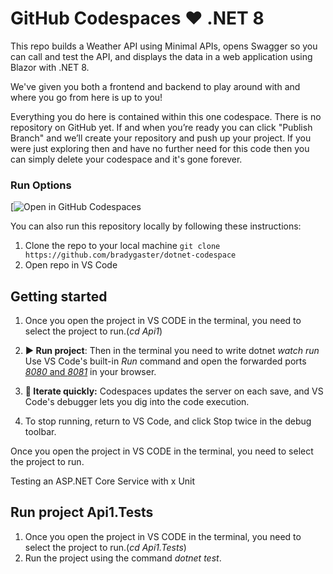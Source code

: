 # GitHub Codespaces ♥️ .NET 8

This repo builds a Weather API using Minimal APIs, opens Swagger so you can call and test the API, and displays the data in a web application using Blazor with .NET 8. 

We've given you both a frontend and backend to play around with and where you go from here is up to you!

Everything you do here is contained within this one codespace. There is no repository on GitHub yet. If and when you’re ready you can click "Publish Branch" and we’ll create your repository and push up your project. If you were just exploring then and have no further need for this code then you can simply delete your codespace and it's gone forever.

### Run Options

[![Open in GitHub Codespaces](https://github.com/Myazina/humble-zebra.git)

You can also run this repository locally by following these instructions: 
1. Clone the repo to your local machine `git clone https://github.com/bradygaster/dotnet-codespace`
1. Open repo in VS Code

## Getting started

1. Once you open the project in VS CODE in the terminal, you need to select the project to run.(*cd Api1*)
2. **▶️ Run project**: 
Then in the terminal you need to write dotnet *watch run*
Use VS Code's built-in *Run* command and open the forwarded ports [*8080* and *8081*](https://humble-zebra-77w5g7vp99fq4-5008.app.github.dev/swagger/index.html) in your browser. 


4. **🔄 Iterate quickly:** Codespaces updates the server on each save, and VS Code's debugger lets you dig into the code execution.

5. To stop running, return to VS Code, and click Stop twice in the debug toolbar. 

Once you open the project in VS CODE in the terminal, you need to select the project to run.

Testing an ASP.NET Core Service with x Unit
## Run project Api1.Tests
1. Once you open the project in VS CODE in the terminal, you need to select the project to run.(*cd Api1.Tests*)
2. Run the project using the command *dotnet test*.


